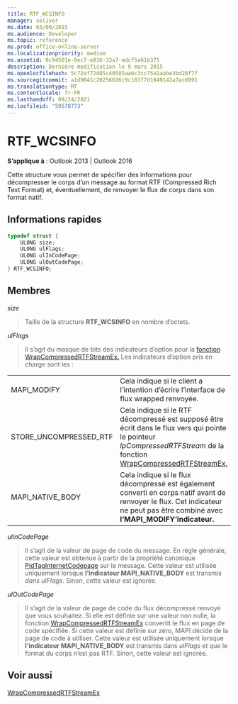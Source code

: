 ```yaml
---
title: RTF_WCSINFO
manager: soliver
ms.date: 03/09/2015
ms.audience: Developer
ms.topic: reference
ms.prod: office-online-server
ms.localizationpriority: medium
ms.assetid: 0c94501e-0ec7-e836-33a7-adcf5a61b375
description: Dernière modification le 9 mars 2015
ms.openlocfilehash: 5c72af72d85c40585aa6c3cc75a1aabe3bd28f7f
ms.sourcegitcommit: a1d9041c20256616c9c183f7d1049142a7ac6991
ms.translationtype: MT
ms.contentlocale: fr-FR
ms.lasthandoff: 09/24/2021
ms.locfileid: "59578773"
---
```

# <a name="rtf_wcsinfo"></a>RTF_WCSINFO

  
  
**S’applique à** : Outlook 2013 | Outlook 2016 
  
Cette structure vous permet de spécifier des informations pour décompresser le corps d’un message au format RTF (Compressed Rich Text Format) et, éventuellement, de renvoyer le flux de corps dans son format natif.
  
## <a name="quick-info"></a>Informations rapides

```cpp
typedef struct { 
    ULONG size; 
    ULONG ulFlags; 
    ULONG ulInCodePage; 
    ULONG ulOutCodePage; 
} RTF_WCSINFO;

```

## <a name="members"></a>Membres

 _size_
  
> Taille de la structure **RTF_WCSINFO** en nombre d’octets. 
    
 _ulFlags_
  
> Il s’agit du masque de bits des indicateurs d’option pour la [fonction WrapCompressedRTFStreamEx.](wrapcompressedrtfstreamex.md) Les indicateurs d’option pris en charge sont les : 
    
|||
|:-----|:-----|
|MAPI_MODIFY  <br/> |Cela indique si le client a l’intention d’écrire l’interface de flux wrapped renvoyée.  <br/> |
|STORE_UNCOMPRESSED_RTF  <br/> |Cela indique si le RTF décompressé est supposé être écrit dans le flux vers qui pointe le pointeur _lpCompressedRTFStream_ de la fonction [WrapCompressedRTFStreamEx.](wrapcompressedrtfstreamex.md)  <br/> |
|MAPI_NATIVE_BODY  <br/> |Cela indique si le flux décompressé est également converti en corps natif avant de renvoyer le flux. Cet indicateur ne peut pas être combiné avec **l’MAPI_MODIFY’indicateur.**  <br/> |
   
 _ulInCodePage_
  
> Il s’agit de la valeur de page de code du message. En règle générale, cette valeur est obtenue à partir de la propriété canonique [PidTagInternetCodepage](pidtaginternetcodepage-canonical-property.md) sur le message. Cette valeur est utilisée uniquement lorsque **l’indicateur MAPI_NATIVE_BODY** est transmis  _dans ulFlags_. Sinon, cette valeur est ignorée.
    
 _ulOutCodePage_
  
> Il s’agit de la valeur de page de code du flux décompressé renvoyé que vous souhaitez. Si elle est définie sur une valeur non nulle, la fonction [WrapCompressedRTFStreamEx](wrapcompressedrtfstreamex.md) convertit le flux en page de code spécifiée. Si cette valeur est définie sur zéro, MAPI décide de la page de code à utiliser. Cette valeur est utilisée uniquement lorsque **l’indicateur MAPI_NATIVE_BODY** est transmis dans  _ulFlags_ et que le format du corps n’est pas RTF. Sinon, cette valeur est ignorée.
    
## <a name="see-also"></a>Voir aussi



[WrapCompressedRTFStreamEx](wrapcompressedrtfstreamex.md)

